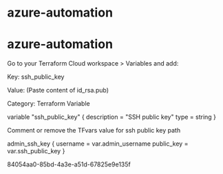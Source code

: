 # azure-automation

# azure-automation

Go to your Terraform Cloud workspace > Variables and add:

Key: ssh_public_key

Value: (Paste content of id_rsa.pub)

Category: Terraform Variable

variable "ssh_public_key" {
  description = "SSH public key"
  type        = string
}

Comment or remove the TFvars value for ssh public key path

admin_ssh_key {
    username   = var.admin_username
    public_key = var.ssh_public_key
  }


84054aa0-85bd-4a3e-a51d-67825e9e135f
